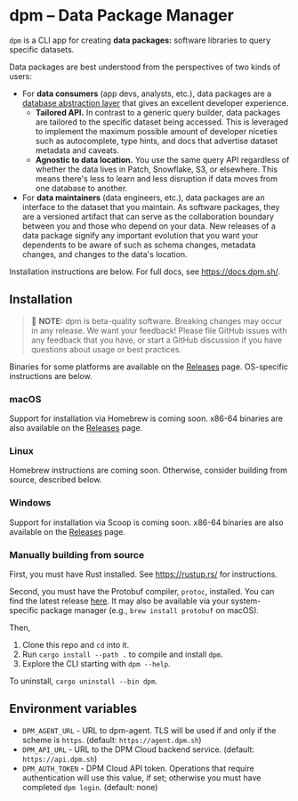 # dpm – Data Package Manager

`dpm` is a CLI app for creating **data packages:** software libraries to query specific datasets.

Data packages are best understood from the perspectives of two kinds of users:

- For **data consumers** (app devs, analysts, etc.), data packages are a [database abstraction layer](https://en.wikipedia.org/wiki/Database_abstraction_layer) that gives an excellent developer experience.
  - **Tailored API.** In contrast to a generic query builder, data packages are tailored to the specific dataset being accessed. This is leveraged to implement the maximum possible amount of developer niceties such as autocomplete, type hints, and docs that advertise dataset metadata and caveats.
  - **Agnostic to data location.** You use the same query API regardless of whether the data lives in Patch, Snowflake, S3, or elsewhere. This means there's less to learn and less disruption if data moves from one database to another.
- For **data maintainers** (data engineers, etc.), data packages are an interface to the dataset that you maintain. As software packages, they are a versioned artifact that can serve as the collaboration boundary between you and those who depend on your data. New releases of a data package signify any important evolution that you want your dependents to be aware of such as schema changes, metadata changes, and changes to the data's location.

Installation instructions are below. For full docs, see https://docs.dpm.sh/.

## Installation

> :rotating_light: **NOTE:** dpm is beta-quality software. Breaking changes may occur in any release. We want your feedback! Please file GitHub issues with any feedback that you have, or start a GitHub discussion if you have questions about usage or best practices.

Binaries for some platforms are available on the [Releases](https://github.com/patch-tech/dpm/releases) page. OS-specific instructions are below.

### macOS

Support for installation via Homebrew is coming soon. x86-64 binaries are also available on the [Releases](https://github.com/patch-tech/dpm/releases) page.

### Linux

Homebrew instructions are coming soon. Otherwise, consider building from source, described below.

### Windows

Support for installation via Scoop is coming soon. x86-64 binaries are also available on the [Releases](https://github.com/patch-tech/dpm/releases) page.

### Manually building from source

First, you must have Rust installed. See https://rustup.rs/ for instructions.

Second, you must have the Protobuf compiler, `protoc`, installed. You can find the latest release [here](https://github.com/protocolbuffers/protobuf/releases/latest). It may also be available via your system-specific package manager (e.g., `brew install protobuf` on macOS).

Then,

1. Clone this repo and `cd` into it.
2. Run `cargo install --path .` to compile and install `dpm`.
3. Explore the CLI starting with `dpm --help`.

To uninstall, `cargo uninstall --bin dpm`.

## Environment variables

- `DPM_AGENT_URL` - URL to dpm-agent. TLS will be used if and only if the scheme is `https`. (default: `https://agent.dpm.sh`)
- `DPM_API_URL` - URL to the DPM Cloud backend service. (default: `https://api.dpm.sh`)
- `DPM_AUTH_TOKEN` - DPM Cloud API token. Operations that require authentication will use this value, if set; otherwise you must have completed `dpm login`. (default: none)
